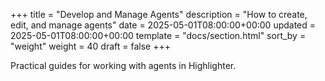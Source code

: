 +++
title = "Develop and Manage Agents"
description = "How to create, edit, and manage agents"
date = 2025-05-01T08:00:00+00:00
updated = 2025-05-01T08:00:00+00:00
template = "docs/section.html"
sort_by = "weight"
weight = 40
draft = false
+++

Practical guides for working with agents in Highlighter.
